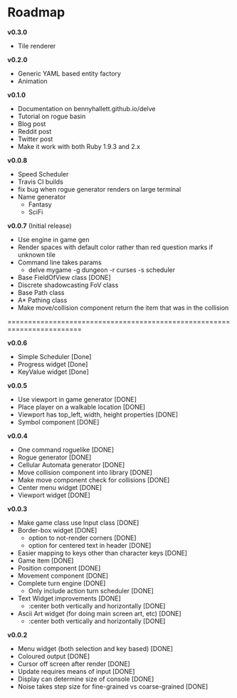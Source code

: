 Roadmap
=======

**v0.3.0**

* Tile renderer

**v0.2.0**

* Generic YAML based entity factory
* Animation

**v0.1.0**

* Documentation on bennyhallett.github.io/delve
* Tutorial on rogue basin
* Blog post
* Reddit post
* Twitter post
* Make it work with both Ruby 1.9.3 and 2.x

**v0.0.8**

* Speed Scheduler
* Travis CI builds
* fix bug when rogue generator renders on large terminal
* Name generator
  - Fantasy
  - SciFi

**v0.0.7** (Initial release)

* Use engine in game gen
* Render spaces with default color rather than red question marks if unknown tile
* Command line takes params
  * delve mygame -g dungeon -r curses -s scheduler
* Base FieldOfView class [DONE]
* Discrete shadowcasting FoV class
* Base Path class
* A* Pathing class
* Make move/collision component return the item that was in the collision

========================================================================

**v0.0.6**

* Simple Scheduler [Done]
* Progress widget [Done]
* KeyValue widget [Done]

**v0.0.5**

* Use viewport in game generator [DONE]
* Place player on a walkable location [DONE]
* Viewport has top_left, width, height properties [DONE]
* Symbol component [DONE]

**v0.0.4**

* One command roguelike [DONE]
* Rogue generator [DONE]
* Cellular Automata generator [DONE]
* Move collision component into library [DONE]
* Make move component check for collisions [DONE]
* Center menu widget [DONE]
* Viewport widget [DONE]

**v0.0.3**

* Make game class use Input class [DONE]
* Border-box widget [DONE]
  * option to not-render corners [DONE]
  * option for centered text in header [DONE]
* Easier mapping to keys other than character keys [DONE]
* Game item [DONE]
* Position component [DONE]
* Movement component [DONE]
* Complete turn engine [DONE]
  * Only include action turn scheduler [DONE]
* Text Widget improvements [DONE]
  * :center both vertically and horizontally [DONE]
* Ascii Art widget (for doing main screen art, etc) [DONE]
  * :center both vertically and horizontally [DONE]

**v0.0.2**

* Menu widget (both selection and key based) [DONE]
* Coloured output [DONE]
* Cursor off screen after render [DONE]
* Update requires means of input [DONE]
* Display can determine size of console [DONE]
* Noise takes step size for fine-grained vs coarse-grained [DONE]
